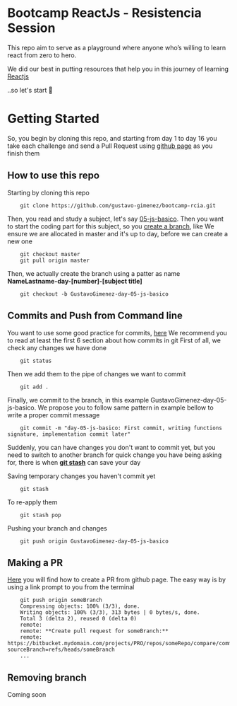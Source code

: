 #  Bootcamp ReactJs - Resistencia Session

This repo aim to serve as a playground where anyone who’s willing to learn react from zero to hero.

We did our best in putting resources that help you in this journey of learning [Reactjs](https://reactjs.org/)

..so let's start 💪

# Getting Started

So, you begin by cloning this repo, and starting from day 1 to day 16 you take each challenge and send a Pull Request using [github page](https://help.github.com/articles/creating-a-pull-request/) as you finish them

## How to use this repo

Starting by cloning this repo

```
    git clone https://github.com/gustavo-gimenez/bootcamp-rcia.git

```
Then, you read and study a subject, let's say [05-js-basico](https://github.com/gustavo-gimenez/bootcamp-rcia/tree/master/05-js-basico "05-js-basico").
Then you want to start the coding part for this subject, so you [create a branch](https://github.com/Kunena/Kunena-Forum/wiki/Create-a-new-branch-with-git-and-manage-branches), like
We ensure we are allocated in master and it's up to day, before we can create a new one

```
    git checkout master
    git pull origin master

```
Then, we actually create the branch using a patter as name **NameLastname-day-[number]-[subject title]**
 

```
    git checkout -b GustavoGimenez-day-05-js-basico

```
## Commits and Push from Command line

You want to use some good practice for commits, [here](https://github.com/trein/dev-best-practices/wiki/Git-Commit-Best-Practices) We recommend you to read at least the first 6 section about how commits in git
First of all, we check any changes we have done

```
    git status

```
Then we add them to the pipe of changes we want to commit

```
    git add .

```
Finally, we commit to the  branch, in this example GustavoGimenez-day-05-js-basico. We propose you to follow same pattern in example bellow to write a proper commit message

```
    git commit -m "day-05-js-basico: First commit, writing functions signature, implementation commit later"

```
Suddenly, you can have changes you don't want to commit yet, but you need to switch to another branch for quick change you have being asking for, there is when **[git stash](https://www.atlassian.com/git/tutorials/saving-changes/git-stash)** can save your day

Saving temporary changes you haven't commit yet

```
    git stash

```
To re-apply them
```
    git stash pop
```
Pushing your branch and changes
```
    git push origin GustavoGimenez-day-05-js-basico
```
## Making a PR

[Here](https://help.github.com/articles/creating-a-pull-request/) you will find how to create a PR from github page.
The easy way is by using a link prompt to you from the terminal
```
    git push origin someBranch
    Compressing objects: 100% (3/3), done.
    Writing objects: 100% (3/3), 313 bytes | 0 bytes/s, done.
    Total 3 (delta 2), reused 0 (delta 0)
    remote:
    remote: **Create pull request for someBranch:**
    remote:   https://bitbucket.mydomain.com/projects/PRO/repos/someRepo/compare/commits?sourceBranch=refs/heads/someBranch
    ...
```
## Removing branch

Coming soon
